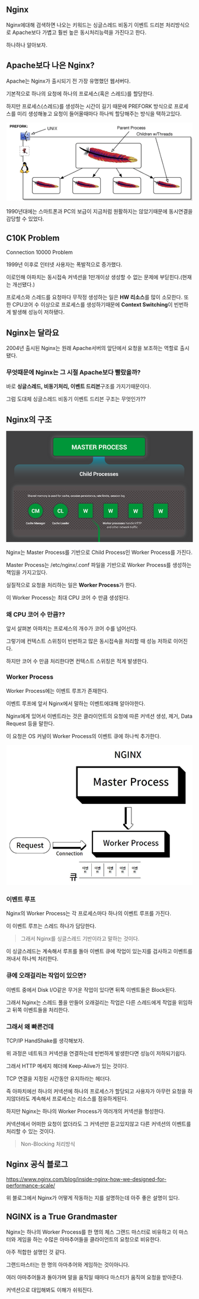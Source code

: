 ## Nginx

Nginx에대해 검색하면 나오는 키워드는 싱글스레드 비동기 이벤트 드리븐 처리방식으로 Apache보다 가볍고 훨씬 높은 동시처리능력을 가진다고 한다.

하나하나 알아보자.

## Apache보다 나은 Nginx?

Apache는 Nginx가 출시되기 전 가장 유명했던 웹서버다.

기본적으로 하나의 요청에 하나의 프로세스(혹은 스레드)를 할당한다.

하지만 프로세스(스레드)를 생성하는 시간이 길기 때문에 PREFORK 방식으로 프로세스를 미리 생성해놓고 요청이 들어올때마다 하나씩 할당해주는 방식을 택하고있다.

![Alt text](image.png)

1990년대에는 스마트폰과 PC의 보급이 지금처럼 원활하지는 않았기때문에 동시연결을 감당할 수 있었다.

## C10K Problem

Connection 10000 Problem

1999년 이후로 인터넷 사용자는 폭발적으로 증가했다.

이로인해 아파치는 동시접속 커넥션을 1만개이상 생성할 수 없는 문제에 부딛힌다.(현재는 개선됐다.)

프로세스와 스레드를 요청마다 무작정 생성하는 일은 **HW 리소스**를 많이 소모한다. 또한 CPU코어 수 이상으로 프로세스를 생성하기때문에 **Context Switching**이 빈번하게 발생해 성능이 저하됐다.

## Nginx는 달라요

2004년 출시된 Nginx는 원래 Apache서버의 앞단에서 요청을 보조하는 역할로 출시됐다.

### 무엇때문에 Nginx는 그 시절 Apache보다 빨랐을까?

바로 **싱글스레드, 비동기처리, 이벤트 드리븐**구조를 가지기때문이다.

그럼 도대체 싱글스레드 비동기 이벤트 드리븐 구조는 무엇인가??

## Nginx의 구조

![Alt text](image-1.png)

Nginx는 Master Process를 기반으로 Child Process인 Worker Process를 가진다.

Master Process는 /etc/nginx/.conf 파일을 기반으로 Worker Process를 생성하는 책임을 가지고있다.

실질적으로 요청을 처리하는 일은 **Worker Process**가 한다.

이 Worker Process는 최대 CPU 코어 수 만큼 생성된다.

### 왜 CPU 코어 수 만큼??

앞서 살펴본 아파치는 프로세스의 개수가 코어 수를 넘어선다.

그렇기에 컨텍스트 스위칭이 빈번하고 많은 동시접속을 처리할 때 성능 저하로 이어진다.

하지만 코어 수 만큼 처리한다면 컨텍스트 스위칭은 적게 발생한다.

### Worker Process

Worker Process에는 이벤트 루프가 존재한다.

이벤트 루프에 앞서 Nginx에서 말하는 이벤트에대해 알아야한다.

Nginx에게 있어서 이벤트라는 것은 클라이언트의 요청에 따른 커넥션 생성, 제거, Data Request 등을 말한다.

이 요청은 OS 커널이 Worker Process의 이벤트 큐에 하나씩 추가한다.

![Alt text](image-2.png)

### 이벤트 루프

Nginx의 Worker Process는 각 프로세스마다 하나의 이벤트 루프를 가진다.

이 이벤트 루프는 스레드 하나가 담당한다.

> 그래서 Nginx를 싱글스레드 기반이라고 말하는 것이다.

이 싱글스레드는 계속해서 루프를 돌아 이벤트 큐에 작업이 있는지를 검사하고 이벤트를 꺼내서 하나씩 처리한다.

### 큐에 오래걸리는 작업이 있으면?

이벤트 중에서 Disk I/O같은 무거운 작업이 있다면 뒤쪽 이벤트들은 Block된다.

그래서 Nginx는 스레드 풀을 만들어 오래걸리는 작업은 다른 스레드에게 작업을 위임하고 뒤쪽 이벤트들을 처리한다.

### 그래서 왜 빠른건데

TCP/IP HandShake를 생각해보자.

위 과정은 네트워크 커넥션을 연결하는데 빈번하게 발생한다면 성능이 저하되기쉽다.

그래서 HTTP 메세지 헤더에 Keep-Alive가 있는 것이다.

TCP 연결을 지정된 시간동안 유지하라는 헤더다.

즉 아파치에선 하나의 커넥션에 하나의 프로세스가 할당되고 사용자가 아무런 요청을 하지않더라도 계속해서 프로세스는 리소스를 점유하게된다.

하지만 Nginx는 하나의 Worker Process가 여러개의 커넥션을 형성한다.

커넥션에서 어떠한 요청이 없더라도 그 커넥션만 듣고있지않고 다른 커넥션의 이벤트를 처리할 수 있는 것이다.

> Non-Blocking 처리방식

## Nginx 공식 블로그

https://www.nginx.com/blog/inside-nginx-how-we-designed-for-performance-scale/

위 블로그에서 Nginx가 어떻게 작동하는 지를 설명하는데 아주 좋은 설명이 있다.

## NGINX is a True Grandmaster

Nginx는 하나의 Worker Process를 한 명의 체스 그랜드 마스터로 비유하고 이 마스터와 게임을 하는 수많은 아마추어들을 클라이언트의 요청으로 비유한다.

아주 적합한 설명인 것 같다.

그랜드마스터는 한 명의 아마추어와 게임하는 것이아니다.

여러 아마추어들과 돌아가며 말을 움직일 때마다 마스터가 움직여 요청을 받아준다.

커넥션으로 대입해봐도 이해가 쉬워진다.
